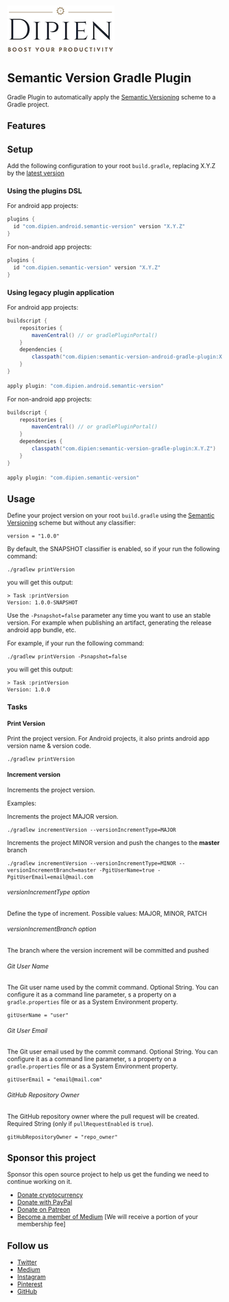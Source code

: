 [![Dipien](https://raw.githubusercontent.com/dipien/dipien-component-builder/master/.github/dipien_logo.png)](http://www.dipien.com)

# Semantic Version Gradle Plugin

Gradle Plugin to automatically apply the [Semantic Versioning](https://semver.org/) scheme to a Gradle project.

## Features

## Setup

Add the following configuration to your root `build.gradle`, replacing X.Y.Z by the [latest version](https://github.com/dipien/semantic-version-gradle-plugin/releases/latest)

### Using the plugins DSL

For android app projects:
```groovy
plugins {
  id "com.dipien.android.semantic-version" version "X.Y.Z"
}
```

For non-android app projects:

```groovy
plugins {
  id "com.dipien.semantic-version" version "X.Y.Z"
}
```

### Using legacy plugin application

For android app projects:

```groovy
buildscript {
    repositories {
        mavenCentral() // or gradlePluginPortal()
    }
    dependencies {
        classpath("com.dipien:semantic-version-android-gradle-plugin:X.Y.Z")
    }
}
    
apply plugin: "com.dipien.android.semantic-version"
```

For non-android app projects:

```groovy
buildscript {
    repositories {
        mavenCentral() // or gradlePluginPortal()
    }
    dependencies {
        classpath("com.dipien:semantic-version-gradle-plugin:X.Y.Z")
    }
}
    
apply plugin: "com.dipien.semantic-version"
```

## Usage

Define your project version on your root `build.gradle` using the  [Semantic Versioning](https://semver.org/) scheme but without any classifier:

    version = "1.0.0"
    
By default, the SNAPSHOT classifier is enabled, so if your run the following command:

```
./gradlew printVersion
```

you will get this output:

```
> Task :printVersion
Version: 1.0.0-SNAPSHOT
```

Use the `-Psnapshot=false` parameter any time you want to use an stable version. For example when publishing an artifact, generating the release android app bundle, etc.

For example, if your run the following command:

```
./gradlew printVersion -Psnapshot=false
```

you will get this output:

```
> Task :printVersion
Version: 1.0.0
```

### Tasks

#### Print Version
Print the project version. For Android projects, it also prints android app version name & version code.

```
./gradlew printVersion
```

#### Increment version
Increments the project version.

Examples:

Increments the project MAJOR version.
```
./gradlew incrementVersion --versionIncrementType=MAJOR
```

Increments the project MINOR version and push the changes to the **master** branch

```
./gradlew incrementVersion --versionIncrementType=MINOR --versionIncrementBranch=master -PgitUserName=true -PgitUserEmail=email@mail.com
```

###### versionIncrementType option

Define the type of increment. Possible values: MAJOR, MINOR, PATCH

###### versionIncrementBranch option

The branch where the version increment will be committed and pushed

###### Git User Name

The Git user name used by the commit command. Optional String. 
You can configure it as a command line parameter, s a property on a `gradle.properties` file or as a System Environment property.

    gitUserName = "user"
    
###### Git User Email

The Git user email used by the commit command. Optional String.
You can configure it as a command line parameter, s a property on a `gradle.properties` file or as a System Environment property.

    gitUserEmail = "email@mail.com"

###### GitHub Repository Owner

The GitHub repository owner where the pull request will be created. Required String (only if `pullRequestEnabled` is `true`).

    gitHubRepositoryOwner = "repo_owner"

## Sponsor this project

Sponsor this open source project to help us get the funding we need to continue working on it.

* [Donate cryptocurrency](http://coinbase.dipien.com/)
* [Donate with PayPal](http://paypal.dipien.com/)
* [Donate on Patreon](http://patreon.dipien.com/)
* [Become a member of Medium](https://maxirosson.medium.com/membership) [We will receive a portion of your membership fee]

## Follow us
* [Twitter](http://twitter.dipien.com)
* [Medium](http://medium.dipien.com)
* [Instagram](http://instagram.dipien.com)
* [Pinterest](http://pinterest.dipien.com)
* [GitHub](http://github.dipien.com)
